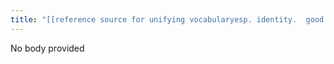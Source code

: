 ```yaml
---
title: "[[reference source for unifying vocabularyesp. identity.  good identity principles.  background info materials and research.  give]]"
---
```


No body provided
